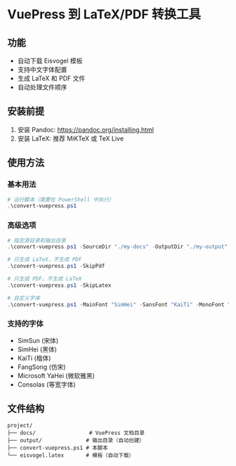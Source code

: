 # VuePress 到 LaTeX/PDF 转换工具

## 功能
- 自动下载 Eisvogel 模板
- 支持中文字体配置
- 生成 LaTeX 和 PDF 文件
- 自动处理文件顺序

## 安装前提
1. 安装 Pandoc: https://pandoc.org/installing.html
2. 安装 LaTeX: 推荐 MiKTeX 或 TeX Live

## 使用方法

### 基本用法
```powershell
# 运行脚本（需要在 PowerShell 中执行）
.\convert-vuepress.ps1
```

### 高级选项
```powershell
# 指定源目录和输出目录
.\convert-vuepress.ps1 -SourceDir "./my-docs" -OutputDir "./my-output"

# 只生成 LaTeX，不生成 PDF
.\convert-vuepress.ps1 -SkipPdf

# 只生成 PDF，不生成 LaTeX  
.\convert-vuepress.ps1 -SkipLatex

# 自定义字体
.\convert-vuepress.ps1 -MainFont "SimHei" -SansFont "KaiTi" -MonoFont "FangSong"
```

### 支持的字体
- SimSun (宋体)
- SimHei (黑体)
- KaiTi (楷体)
- FangSong (仿宋)
- Microsoft YaHei (微软雅黑)
- Consolas (等宽字体)

## 文件结构
```
project/
├── docs/                 # VuePress 文档目录
├── output/              # 输出目录（自动创建）
├── convert-vuepress.ps1 # 本脚本
└── eisvogel.latex       # 模板（自动下载）
```